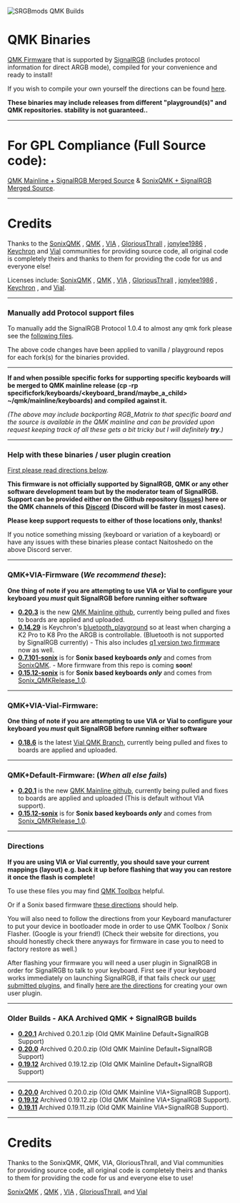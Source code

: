 ![SRGBmods QMK Builds](https://srgbmods.net/img/srgbmods-qmk.png)
# QMK Binaries #
[QMK Firmware](https://qmk.fm/) that is supported by [SignalRGB](https://www.signalrgb.com) (includes protocol information for direct ARGB mode), compiled for your convenience and ready to install!

If you wish to compile your own yourself the directions can be found [here](https://docs.signalrgb.com/qmk/building-firmware-from-source).
	
**These binaries may include releases from different "playground(s)" and QMK repositories. stability is not guaranteed..**

---

# For GPL Compliance (Full Source code): #
[QMK Mainline + SignalRGB Merged Source](https://gitlab.com/signalrgb/qmk_firmware/) & [SonixQMK + SignalRGB Merged Source](https://gitlab.com/signalrgb/qmk_firmware/-/tree/Sonix_QMKRelease_1.0).

---

# Credits #
Thanks to the [SonixQMK](https://github.com/SonixQMK/qmk_firmware) , [QMK](https://github.com/qmk/qmk_firmware) , [VIA](https://www.caniusevia.com/) , [GloriousThrall](https://github.com/GloriousThrall/qmk_firmware/) , [jonylee1986](https://github.com/jonylee1986/qmk_firmware_master) , [Keychron](https://github.com/Keychron/qmk_firmware) and [Vial](https://github.com/vial-kb/vial-qmk) communities for providing source code, all original code is completely theirs and thanks to them for providing the code for us and everyone else!

Licenses include: [SonixQMK](https://github.com/SonixQMK/qmk_firmware/blob/sn32_master/LICENSE) , [QMK](https://github.com/qmk/qmk_firmware/blob/master/LICENSE) , [VIA](https://github.com/the-via/firmware/blob/master/LICENSE) , [GloriousThrall](https://github.com/GloriousThrall/qmk_firmware/blob/master/license_GPLv3.md) , [jonylee1986](https://github.com/jonylee1986/qmk_firmware_master/blob/master/LICENSE) , [Keychron](https://github.com/Keychron/qmk_firmware/blob/master/LICENSE) , and  [Vial](https://github.com/vial-kb/vial-qmk/blob/vial/LICENSE).

---

### Manually add Protocol support files ###

To manually add the SignalRGB Protocol 1.0.4 to almost any qmk fork please see the [following files](https://github.com/SRGBmods/QMK-Binaries/tree/main/GPL/qmk_firmware).

The above code changes have been applied to vanilla / playground repos for each fork(s) for the binaries provided.

---

**If and when possible specific forks for supporting specific keyboards will be merged to QMK mainline release (cp -rp specificfork/keyboards/<keyboard_brand/maybe_a_child> ~/qmk/mainline/keyboards) and compiled against it.**

_(The above may include backporting RGB_Matrix to that specific board and the source is available in the QMK mainline and can be provided upon request keeping track of all these gets a bit tricky but I will definitely **try**.)_

---

### Help with these binaries / user plugin creation ###

[First please read directions below](https://github.com/SRGBmods/QMK-Binaries/#directions).

**This firmware is not officially supported by SignalRGB, QMK or any other software development team but by the moderator team of SignalRGB. Support can be provided either on the Github repository ([**Issues**](https://github.com/SRGBmods/QMK-Binaries/issues)) here or the QMK channels of this** [**Discord**](https://discord.com/invite/J5dwtcNhqC) **(Discord will be faster in most cases).**

**Please keep support requests to either of those locations only, thanks!**

If you notice something missing (keyboard or variation of a keyboard) or have any issues with these binaries please contact Naitoshedo on the above Discord server.

---

### QMK+VIA-Firmware (_We recommend these_): ###
**One thing of note if you are attempting to use VIA or Vial to configure your keyboard you _must_ quit SignalRGB before running either software**
* **[0.20.3](https://github.com/SRGBmods/QMK-Binaries/tree/main/QMK%2BVIA-Firmware/0.20.3)** is the new [QMK Mainline github](https://github.com/qmk/qmk_firmware), currently being pulled and fixes to boards are applied and uploaded.
* **[0.14.29](https://github.com/SRGBmods/QMK-Binaries/tree/main/QMK%2BVIA-Firmware/0.14.29)** is Keychron's [bluetooth_playground](https://github.com/Keychron/qmk_firmware/tree/bluetooth_playground) so at least when charging a K2 Pro to K8 Pro the ARGB is controllable. (Bluetooth is not supported by SignalRGB currently) - This also includes [q1 version two firmware](https://github.com/Keychron/qmk_firmware/tree/keychron-q1v1-q1v2) now as well.
* **[0.7.101-sonix](https://github.com/SRGBmods/QMK-Binaries/tree/main/QMK%2BVIA-Firmware/0.7.101-sonix)** is for **Sonix based keyboards _only_** and comes from [SonixQMK](https://github.com/SonixQMK/qmk_firmware/). - More firmware from this repo is coming **soon**!
* **[0.15.12-sonix](https://github.com/SRGBmods/QMK-Binaries/tree/main/QMK%2BVIA-Firmware/0.15.12-sonix)** is for **Sonix based keyboards _only_** and comes from [Sonix_QMKRelease_1.0](https://gitlab.com/signalrgb/qmk_firmware/-/tree/Sonix_QMKRelease_1.0/keyboards).

---

### QMK+VIA-Vial-Firmware: ###
**One thing of note if you are attempting to use VIA or Vial to configure your keyboard you _must_ quit SignalRGB before running either software**
* **[0.18.6](https://github.com/SRGBmods/QMK-Binaries/tree/main/QMK%2BVIA%2BVial-Firmware/0.18.6)** is the latest [Vial QMK Branch](https://github.com/vial-kb/vial-qmk), currently being pulled and fixes to boards are applied and uploaded.

---

### QMK+Default-Firmware: (_When all else fails_) ###
* **[0.20.1](https://github.com/SRGBmods/QMK-Binaries/tree/main/QMK%2BDefault-Firmware/0.20.1)** is the new [QMK Mainline github](https://github.com/qmk/qmk_firmware), currently being pulled and fixes to boards are applied and uploaded (This is default without VIA support).
* **[0.15.12-sonix](https://github.com/SRGBmods/QMK-Binaries/tree/main/QMK%2BDefault-Firmware/0.15.12-sonix)** is for **Sonix based keyboards _only_** and comes from [Sonix_QMKRelease_1.0](https://gitlab.com/signalrgb/qmk_firmware/-/tree/Sonix_QMKRelease_1.0/keyboards).

---

### Directions ###
**If you are using VIA or Vial currently, you should save your current mappings (layout) e.g. back it up before flashing that way you can restore it once the flash is complete!**

To use these files you may find [QMK Toolbox](https://github.com/qmk/qmk_toolbox/releases/) helpful.

Or if a Sonix based firmware [these directions](https://sonixqmk.github.io//SonixDocs/install/#4-flashing-the-firmware) should help.

You will also need to follow the directions from your Keyboard manufacturer to put your device in bootloader mode in order to use QMK Toolbox / Sonix Flasher. (Google is your friend!)
(Check their website for directions, you should honestly check there anyways for firmware in case you to need to factory restore as well.)

After flashing your firmware you will need a user plugin in SignalRGB in order for SignalRGB to talk to your keyboard. First see if your keyboard works immediately on launching SignalRGB, if that fails check our [user submitted plugins](https://github.com/SRGBmods/QMK-Binaries/tree/main/SignalRGB-Plugins), and finally [here are the directions](https://docs.signalrgb.com/qmk/srgbmods-qmk-firmware) for creating your own user plugin.

---

### Older Builds - AKA Archived QMK + SignalRGB builds ###
* **[0.20.1](https://github.com/SRGBmods/QMK-Binaries/tree/main/QMK%2BVIA-Firmware/0.20.1)** Archived 0.20.1.zip (Old QMK Mainline Default+SignalRGB Support)
* **[0.20.0](https://github.com/SRGBmods/QMK-Binaries/tree/main/QMK%2BDefault-Firmware/_Archived)** Archived 0.20.0.zip (Old QMK Mainline Default+SignalRGB Support)
* **[0.19.12](https://github.com/SRGBmods/QMK-Binaries/tree/main/QMK%2BDefault-Firmware/_Archived)** Archived 0.19.12.zip (Old QMK Mainline Default+SignalRGB Support)

---

* **[0.20.0](https://github.com/SRGBmods/QMK-Binaries/tree/main/QMK%2BVIA-Firmware/_Archived)** Archived 0.20.0.zip (Old QMK Mainline VIA+SignalRGB Support).
* **[0.19.12](https://github.com/SRGBmods/QMK-Binaries/tree/main/QMK%2BVIA-Firmware/_Archived)** Archived 0.19.12.zip (Old QMK Mainline VIA+SignalRGB Support).
* **[0.19.11](https://github.com/SRGBmods/QMK-Binaries/tree/main/QMK%2BVIA-Firmware/_Archived)** Archived 0.19.11.zip (Old QMK Mainline VIA+SignalRGB Support).

---

# Credits #
Thanks to the SonixQMK, QMK, VIA, GloriousThrall, and Vial communities for providing source code, all original code is completely theirs and thanks to them for providing the code for us and everyone else to use!

[SonixQMK](https://github.com/SonixQMK/qmk_firmware) , [QMK](https://github.com/qmk/qmk_firmware) , [VIA](https://www.caniusevia.com/) , [GloriousThrall](https://github.com/GloriousThrall/qmk_firmware/), and [Vial](https://github.com/vial-kb/vial-qmk)